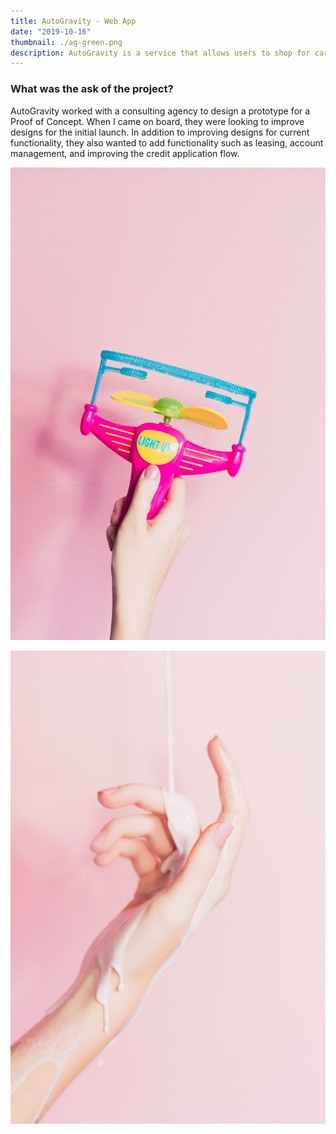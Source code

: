 ```yaml
---
title: AutoGravity - Web App 
date: "2019-10-16"
thumbnail: ./ag-green.png
description: AutoGravity is a service that allows users to shop for cars and get their financing all from their smartphone.
---
```


### What was the ask of the project?

AutoGravity worked with a consulting agency to design a prototype for a Proof of Concept. When I came on board, they were looking to improve designs for the initial launch. In addition to improving designs for current functionality, they also wanted to add functionality such as leasing, account management, and improving the credit application flow.


![Don't stop](./ian-dooley-298771-unsplash-1.jpg)


![Don't stop](./ian-dooley-298780-unsplash-1.jpg)

